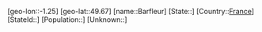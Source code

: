 ﻿---
location: [49.67,-1.25]
type: City
tags:
- geo/City


SpocWebEntityId: 29020
isDeleted: false
confidential: public

---
[geo-lon::-1.25]
[geo-lat::49.67]
[name::Barfleur]
[State::]
[Country::[France](geo/Continent/Europe/France.md)]
[StateId::]
[Population::]
[Unknown::]

